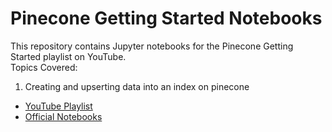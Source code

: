 # Pinecone Getting Started Notebooks

This repository contains Jupyter notebooks for the Pinecone Getting Started playlist on YouTube. \
Topics Covered:
1. Creating and upserting data into an index on pinecone



- [YouTube Playlist](https://www.youtube.com/playlist?list=PLRLVhGQeJDTLiw-ZJpgUtZW-bseS2gq9-)
- [Official Notebooks](https://github.com/pinecone-io/examples/tree/master/docs/quick-tour)
